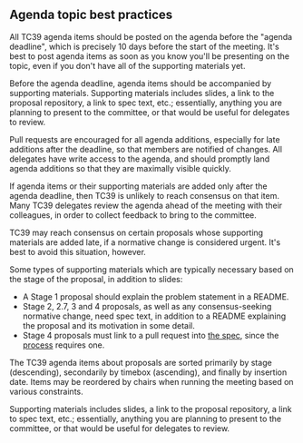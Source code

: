 ## Agenda topic best practices

All TC39 agenda items should be posted on the agenda before the "agenda deadline", which is precisely 10 days before the start of the meeting. It's best to post agenda items as soon as you know you'll be presenting on the topic, even if you don't have all of the supporting materials yet.

Before the agenda deadline, agenda items should be accompanied by supporting materials. Supporting materials includes slides, a link to the proposal repository, a link to spec text, etc.; essentially, anything you are planning to present to the committee, or that would be useful for delegates to review.

Pull requests are encouraged for all agenda additions, especially for late additions after the deadline, so that members are notified of changes. All delegates have write access to the agenda, and should promptly land agenda additions so that they are maximally visible quickly.

If agenda items or their supporting materials are added only after the agenda deadline, then TC39 is unlikely to reach consensus on that item. Many TC39 delegates review the agenda ahead of the meeting with their colleagues, in order to collect feedback to bring to the committee.

TC39 may reach consensus on certain proposals whose supporting materials are added late, if a normative change is considered urgent. It's best to avoid this situation, however.

Some types of supporting materials which are typically necessary based on the stage of the proposal, in addition to slides:
- A Stage 1 proposal should explain the problem statement in a README.
- Stage 2, 2.7, 3 and 4 proposals, as well as any consensus-seeking normative change, need spec text, in addition to a README explaining the proposal and its motivation in some detail.
- Stage 4 proposals must link to a pull request into [the spec](https://github.com/tc39/ecma262), since the [process](https://tc39.github.io/process-document/) requires one.

The TC39 agenda items about proposals are sorted primarily by stage (descending), secondarily by timebox (ascending), and finally by insertion date. Items may be reordered by chairs when running the meeting based on various constraints.

Supporting materials includes slides, a link to the proposal repository, a link to spec text, etc.; essentially, anything you are planning to present to the committee, or that would be useful for delegates to review.
